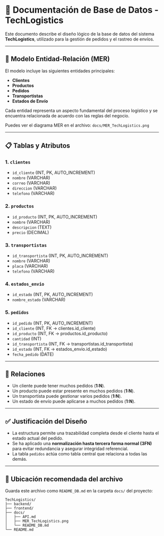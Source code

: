 # 📄 Documentación de Base de Datos - TechLogistics

Este documento describe el diseño lógico de la base de datos del sistema **TechLogistics**, utilizado para la gestión de pedidos y el rastreo de envíos.

---

## 🧩 Modelo Entidad-Relación (MER)

El modelo incluye las siguientes entidades principales:

- **Clientes**
- **Productos**
- **Pedidos**
- **Transportistas**
- **Estados de Envío**

Cada entidad representa un aspecto fundamental del proceso logístico y se encuentra relacionada de acuerdo con las reglas del negocio.

Puedes ver el diagrama MER en el archivo: `docs/MER_TechLogistics.png`

---

## 📋 Tablas y Atributos

### 1. `clientes`
- `id_cliente` (INT, PK, AUTO_INCREMENT)
- `nombre` (VARCHAR)
- `correo` (VARCHAR)
- `direccion` (VARCHAR)
- `telefono` (VARCHAR)

### 2. `productos`
- `id_producto` (INT, PK, AUTO_INCREMENT)
- `nombre` (VARCHAR)
- `descripcion` (TEXT)
- `precio` (DECIMAL)

### 3. `transportistas`
- `id_transportista` (INT, PK, AUTO_INCREMENT)
- `nombre` (VARCHAR)
- `placa` (VARCHAR)
- `telefono` (VARCHAR)

### 4. `estados_envio`
- `id_estado` (INT, PK, AUTO_INCREMENT)
- `nombre_estado` (VARCHAR)

### 5. `pedidos`
- `id_pedido` (INT, PK, AUTO_INCREMENT)
- `id_cliente` (INT, FK → clientes.id_cliente)
- `id_producto` (INT, FK → productos.id_producto)
- `cantidad` (INT)
- `id_transportista` (INT, FK → transportistas.id_transportista)
- `id_estado` (INT, FK → estados_envio.id_estado)
- `fecha_pedido` (DATE)

---

## 🔄 Relaciones

- Un cliente puede tener muchos pedidos (**1:N**).
- Un producto puede estar presente en muchos pedidos (**1:N**).
- Un transportista puede gestionar varios pedidos (**1:N**).
- Un estado de envío puede aplicarse a muchos pedidos (**1:N**).

---

## ✅ Justificación del Diseño

- La estructura permite una trazabilidad completa desde el cliente hasta el estado actual del pedido.
- Se ha aplicado una **normalización hasta tercera forma normal (3FN)** para evitar redundancia y asegurar integridad referencial.
- La tabla `pedidos` actúa como tabla central que relaciona a todas las demás.

---

## 📁 Ubicación recomendada del archivo

Guarda este archivo como `README_DB.md` en la carpeta `docs/` del proyecto:

```
TechLogistics/
├── backend/
├── frontend/
├── docs/
│   ├── API.md
│   ├── MER_TechLogistics.png
│   └── README_DB.md  
└── README.md
